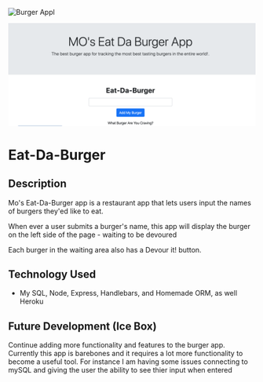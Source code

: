 
![Burger Appl](assets/img/burger-app.png)

![Burger App](public/assets/img/burger-app.png)

# Eat-Da-Burger

## Description
Mo's Eat-Da-Burger app is a restaurant app that lets users input the names of burgers they'ed like to eat.

When ever a user submits a burger's name, this app will display the burger on the left side of the page - waiting to be devoured

Each burger in the waiting area also has a Devour it! button.

## Technology Used
* My SQL, Node, Express, Handlebars, and Homemade ORM, as well Heroku

## Future Development (Ice Box)
Continue adding more functionality and features to the burger app.  Currently this app is barebones and it requires a lot more functionality to become a useful tool.  For instance I am having some issues connecting to mySQL and giving the user the ability to see thier input when entered
